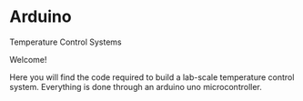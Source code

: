 # Arduino
Temperature Control Systems

Welcome!

Here you will find the code required to build a lab-scale temperature control system.  Everything is done through an arduino uno microcontroller.
